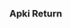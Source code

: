 ### Apki Return

<!--
**apkireturn/Apkireturn** is a ✨ _special_ ✨ repository because its `README.md` (this file) appears on your GitHub profile.

Here are some ideas to get you started:

- 🔭 I’m currently working on ...
- 🌱 I’m currently learning ...
- 👯 I’m looking to collaborate on ...
- 🤔 I’m looking for help with ...
- 💬 Ask me about ... https://apkireturn.com/
"Apki Return" is a leading Chartered Accountant (CA) firm in Jaipur, renowned for its exceptional financial expertise and client-centric approach. With a team of highly skilled professionals, they offer a comprehensive range of financial services to individuals, businesses, and organizations.
- 📫 How to reach me: ...
- 😄 Pronouns: ...
- ⚡ Fun fact: ...
-->
